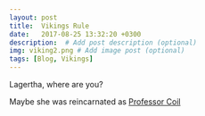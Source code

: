 ```yaml
---
layout: post
title:  Vikings Rule
date:   2017-08-25 13:32:20 +0300
description:  # Add post description (optional)
img: viking2.png # Add image post (optional)
tags: [Blog, Vikings]
---
```

Lagertha, where are you?

Maybe she was reincarnated as [Professor Coil](https://www.wired.com/story/why-men-dont-believe-the-data-on-gender-bias-in-science/) 


